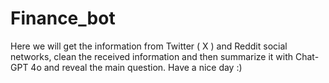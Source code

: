 # Finance_bot
Here we will get the information from Twitter ( X ) and Reddit social networks, clean the received information and then summarize it with Chat-GPT 4o and reveal the main question. Have a nice day :)
